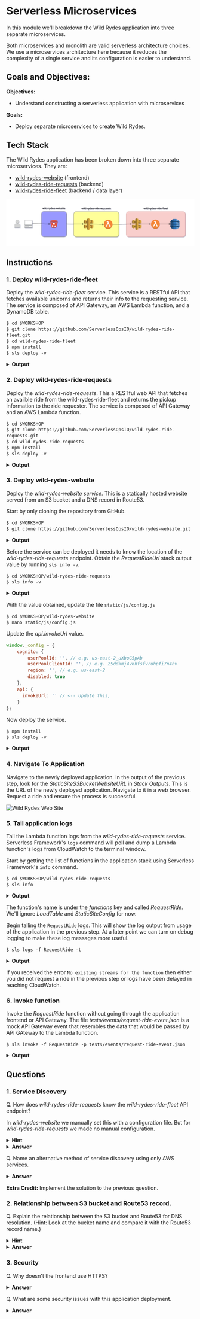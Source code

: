 # Serverless Microservices

In this module we'll breakdown the Wild Rydes application into three separate microservices.

Both microservices and monolith are valid serverless architecture choices. We use a microservices architecture here because it reduces the complexity of a single service and its configuration is easier to understand.

## Goals and Objectives:

**Objectives:**
* Understand constructing a serverless application with microservices

**Goals:**
* Deploy separate microservices to create Wild Rydes.

## Tech Stack

The Wild Rydes application has been broken down into three separate microservices. They are:

* [wild-rydes-website](https://github.com/ServerlessOpsIO/wild-rydes-website) (frontend)
* [wild-rydes-ride-requests](https://github.com/ServerlessOpsIO/wild-rydes-ride-requests) (backend)
* [wild-rydes-ride-fleet](https://github.com/ServerlessOpsIO/wild-rydes-ride-fleet) (backend / data layer)

![Wild Rydes Microservices](../../images/wild-rydes-arch.png)

## Instructions

### 1. Deploy wild-rydes-ride-fleet

Deploy the _wild-rydes-ride-fleet_ service. This service is a RESTful API that fetches available unicorns and returns their info to the requesting service. The service is composed of API Gateway, an AWS Lambda function, and a DynamoDB table.

```
$ cd $WORKSHOP
$ git clone https://github.com/ServerlessOpsIO/wild-rydes-ride-fleet.git
$ cd wild-rydes-ride-fleet
$ npm install
$ sls deploy -v
```
<details>
<summary><strong>Output</strong></summary>
<p>

```
$ cd $WORKSHOP

$ git clone https://github.com/ServerlessOpsIO/wild-rydes-ride-fleet.git
Cloning into 'wild-rydes-ride-fleet'...
remote: Counting objects: 30, done.
remote: Total 30 (delta 0), reused 0 (delta 0), pack-reused 30
Unpacking objects: 100% (30/30), done.

$ cd wild-rydes-ride-fleet

$ npm install
npm notice created a lockfile as package-lock.json. You should commit this file.
npm WARN wild-rydes-ride-fleet@0.1.0 No repository field.
npm WARN wild-rydes-ride-fleet@0.1.0 No license field.

added 62 packages in 6.523s

$ sls deploy -v
Serverless: Installing required Python packages with python3.6...
Serverless: Linking required Python packages...
Serverless: Packaging service...
Serverless: Excluding development dependencies...
Serverless: Unlinking required Python packages...
Serverless: Creating Stack...
Serverless: Checking Stack create progress...
CloudFormation - CREATE_IN_PROGRESS - AWS::CloudFormation::Stack - wild-rydes-ride-fleet-dev
CloudFormation - CREATE_IN_PROGRESS - AWS::S3::Bucket - ServerlessDeploymentBucket
CloudFormation - CREATE_IN_PROGRESS - AWS::S3::Bucket - ServerlessDeploymentBucket
CloudFormation - CREATE_COMPLETE - AWS::S3::Bucket - ServerlessDeploymentBucket
CloudFormation - CREATE_COMPLETE - AWS::CloudFormation::Stack - wild-rydes-ride-fleet-dev
Serverless: Stack create finished...
Serverless: Uploading CloudFormation file to S3...
Serverless: Uploading artifacts...
Serverless: Uploading service .zip file to S3 (689.43 KB)...
Serverless: Validating template...
Serverless: Updating Stack...
Serverless: Checking Stack update progress...
CloudFormation - UPDATE_IN_PROGRESS - AWS::CloudFormation::Stack - wild-rydes-ride-fleet-dev
CloudFormation - CREATE_IN_PROGRESS - AWS::ApiGateway::RestApi - ApiGatewayRestApi
CloudFormation - CREATE_IN_PROGRESS - AWS::Logs::LogGroup - RequestUnicornLogGroup
CloudFormation - CREATE_IN_PROGRESS - AWS::DynamoDB::Table - UnicornsTable
CloudFormation - CREATE_IN_PROGRESS - AWS::Logs::LogGroup - LoadTableLogGroup
CloudFormation - CREATE_IN_PROGRESS - AWS::ApiGateway::RestApi - ApiGatewayRestApi
CloudFormation - CREATE_IN_PROGRESS - AWS::DynamoDB::Table - UnicornsTable
CloudFormation - CREATE_IN_PROGRESS - AWS::Logs::LogGroup - RequestUnicornLogGroup
CloudFormation - CREATE_IN_PROGRESS - AWS::Logs::LogGroup - LoadTableLogGroup
CloudFormation - CREATE_COMPLETE - AWS::ApiGateway::RestApi - ApiGatewayRestApi
CloudFormation - CREATE_COMPLETE - AWS::Logs::LogGroup - RequestUnicornLogGroup
CloudFormation - CREATE_COMPLETE - AWS::Logs::LogGroup - LoadTableLogGroup
CloudFormation - CREATE_IN_PROGRESS - AWS::ApiGateway::Resource - ApiGatewayResourceUnicorn
CloudFormation - CREATE_IN_PROGRESS - AWS::ApiGateway::Resource - ApiGatewayResourceUnicorn
CloudFormation - CREATE_COMPLETE - AWS::ApiGateway::Resource - ApiGatewayResourceUnicorn
CloudFormation - CREATE_COMPLETE - AWS::DynamoDB::Table - UnicornsTable
CloudFormation - CREATE_IN_PROGRESS - AWS::IAM::Role - IamRoleLambdaExecution
CloudFormation - CREATE_IN_PROGRESS - AWS::IAM::Role - IamRoleLambdaExecution
CloudFormation - CREATE_COMPLETE - AWS::IAM::Role - IamRoleLambdaExecution
CloudFormation - CREATE_IN_PROGRESS - AWS::Lambda::Function - RequestUnicornLambdaFunction
CloudFormation - CREATE_IN_PROGRESS - AWS::Lambda::Function - LoadTableLambdaFunction
CloudFormation - CREATE_IN_PROGRESS - AWS::Lambda::Function - RequestUnicornLambdaFunction
CloudFormation - CREATE_IN_PROGRESS - AWS::Lambda::Function - LoadTableLambdaFunction
CloudFormation - CREATE_COMPLETE - AWS::Lambda::Function - RequestUnicornLambdaFunction
CloudFormation - CREATE_COMPLETE - AWS::Lambda::Function - LoadTableLambdaFunction
CloudFormation - CREATE_IN_PROGRESS - AWS::Lambda::Version - LoadTableLambdaVersion5fr0DX1HHGoWLbaJTg0RXRTBadW8LfbMIBmdXQ56k
CloudFormation - CREATE_IN_PROGRESS - AWS::Lambda::Permission - RequestUnicornLambdaPermissionApiGateway
CloudFormation - CREATE_IN_PROGRESS - AWS::Lambda::Version - RequestUnicornLambdaVersionvLmtICalmdSbSyY1qfPQXgLF1rfMxdYvoT42f0GhXo
CloudFormation - CREATE_IN_PROGRESS - AWS::ApiGateway::Method - ApiGatewayMethodUnicornGet
CloudFormation - CREATE_IN_PROGRESS - Custom::LoadTable - LoadTable
CloudFormation - CREATE_IN_PROGRESS - AWS::Lambda::Version - LoadTableLambdaVersion5fr0DX1HHGoWLbaJTg0RXRTBadW8LfbMIBmdXQ56k
CloudFormation - CREATE_IN_PROGRESS - AWS::Lambda::Permission - RequestUnicornLambdaPermissionApiGateway
CloudFormation - CREATE_IN_PROGRESS - AWS::ApiGateway::Method - ApiGatewayMethodUnicornGet
CloudFormation - CREATE_COMPLETE - AWS::Lambda::Version - LoadTableLambdaVersion5fr0DX1HHGoWLbaJTg0RXRTBadW8LfbMIBmdXQ56k
CloudFormation - CREATE_IN_PROGRESS - AWS::Lambda::Version - RequestUnicornLambdaVersionvLmtICalmdSbSyY1qfPQXgLF1rfMxdYvoT42f0GhXo
CloudFormation - CREATE_COMPLETE - AWS::ApiGateway::Method - ApiGatewayMethodUnicornGet
CloudFormation - CREATE_COMPLETE - AWS::Lambda::Version - RequestUnicornLambdaVersionvLmtICalmdSbSyY1qfPQXgLF1rfMxdYvoT42f0GhXo
CloudFormation - CREATE_IN_PROGRESS - Custom::LoadTable - LoadTable
CloudFormation - CREATE_IN_PROGRESS - AWS::ApiGateway::Deployment - ApiGatewayDeployment1536099832325
CloudFormation - CREATE_COMPLETE - Custom::LoadTable - LoadTable
CloudFormation - CREATE_IN_PROGRESS - AWS::ApiGateway::Deployment - ApiGatewayDeployment1536099832325
CloudFormation - CREATE_COMPLETE - AWS::ApiGateway::Deployment - ApiGatewayDeployment1536099832325
CloudFormation - CREATE_COMPLETE - AWS::Lambda::Permission - RequestUnicornLambdaPermissionApiGateway
CloudFormation - UPDATE_COMPLETE_CLEANUP_IN_PROGRESS - AWS::CloudFormation::Stack - wild-rydes-ride-fleet-dev
CloudFormation - UPDATE_COMPLETE - AWS::CloudFormation::Stack - wild-rydes-ride-fleet-dev
Serverless: Stack update finished...
Service Information
service: wild-rydes-ride-fleet
stage: dev
region: us-east-1
stack: wild-rydes-ride-fleet-dev
api keys:
  None
endpoints:
  GET - https://4xihl63ff9.execute-api.us-east-1.amazonaws.com/dev/unicorn
functions:
  RequestUnicorn: wild-rydes-ride-fleet-dev-RequestUnicorn
  LoadTable: wild-rydes-ride-fleet-dev-LoadTable

Stack Outputs
RequestUnicornLambdaFunctionQualifiedArn: arn:aws:lambda:us-east-1:144121712529:function:wild-rydes-ride-fleet-dev-RequestUnicorn:6
LoadTableLambdaFunctionQualifiedArn: arn:aws:lambda:us-east-1:144121712529:function:wild-rydes-ride-fleet-dev-LoadTable:6
RequestUnicornUrl: https://4xihl63ff9.execute-api.us-east-1.amazonaws.com/dev/unicorn
ServiceEndpoint: https://4xihl63ff9.execute-api.us-east-1.amazonaws.com/dev
ServerlessDeploymentBucketName: wild-rydes-ride-fleet-de-serverlessdeploymentbuck-1ndj0rcyltqzc
```
</p>
</details>

### 2. Deploy wild-rydes-ride-requests

Deploy the _wild-rydes-ride-requests_. This a RESTful web API that fetches an availble ride from the wild-rydes-ride-fleet and returns the pickup information to the ride requester. The service is composed of API Gateway and an AWS Lambda function.
```
$ cd $WORKSHOP
$ git clone https://github.com/ServerlessOpsIO/wild-rydes-ride-requests.git
$ cd wild-rydes-ride-requests
$ npm install
$ sls deploy -v
```
<details>
<summary><strong>Output</strong></summary>
<p>

```
$ cd $WORKSHOP

$ git clone https://github.com/ServerlessOpsIO/wild-rydes-ride-requests.git
Cloning into 'wild-rydes-ride-requests'...
remote: Counting objects: 243, done.
remote: Compressing objects: 100% (7/7), done.
remote: Total 243 (delta 2), reused 4 (delta 0), pack-reused 234
Receiving objects: 100% (243/243), 47.40 KiB | 7.90 MiB/s, done.
Resolving deltas: 100% (112/112), done.

$ cd wild-rydes-ride-requests

$ npm install
npm notice created a lockfile as package-lock.json. You should commit this file.
npm WARN wild-rydes-ride-requests-backend@0.1.0 No repository field.
npm WARN wild-rydes-ride-requests-backend@0.1.0 No license field.

added 75 packages in 13.486s

$ sls deploy -v
Serverless: Installing required Python packages with python3.6...
Serverless: Linking required Python packages...
Serverless: Packaging service...
Serverless: Excluding development dependencies...
Serverless: Unlinking required Python packages...
Serverless: Creating Stack...
Serverless: Checking Stack create progress...
CloudFormation - CREATE_IN_PROGRESS - AWS::CloudFormation::Stack - wild-rydes-ride-requests-dev
CloudFormation - CREATE_IN_PROGRESS - AWS::S3::Bucket - ServerlessDeploymentBucket
CloudFormation - CREATE_IN_PROGRESS - AWS::S3::Bucket - ServerlessDeploymentBucket
CloudFormation - CREATE_COMPLETE - AWS::S3::Bucket - ServerlessDeploymentBucket
CloudFormation - CREATE_COMPLETE - AWS::CloudFormation::Stack - wild-rydes-ride-requests-dev
Serverless: Stack create finished...
Serverless: Uploading CloudFormation file to S3...
Serverless: Uploading artifacts...
Serverless: Uploading service .zip file to S3 (685.87 KB)...
Serverless: Validating template...
Serverless: Updating Stack...
Serverless: Checking Stack update progress...
CloudFormation - UPDATE_IN_PROGRESS - AWS::CloudFormation::Stack - wild-rydes-ride-requests-dev
CloudFormation - CREATE_IN_PROGRESS - AWS::Logs::LogGroup - RequestRideLogGroup
CloudFormation - CREATE_IN_PROGRESS - AWS::IAM::Role - IamRoleLambdaExecution
CloudFormation - CREATE_IN_PROGRESS - AWS::ApiGateway::RestApi - ApiGatewayRestApi
CloudFormation - CREATE_IN_PROGRESS - AWS::Logs::LogGroup - RequestRideLogGroup
CloudFormation - CREATE_IN_PROGRESS - AWS::IAM::Role - IamRoleLambdaExecution
CloudFormation - CREATE_IN_PROGRESS - AWS::ApiGateway::RestApi - ApiGatewayRestApi
CloudFormation - CREATE_COMPLETE - AWS::ApiGateway::RestApi - ApiGatewayRestApi
CloudFormation - CREATE_COMPLETE - AWS::Logs::LogGroup - RequestRideLogGroup
CloudFormation - CREATE_IN_PROGRESS - AWS::ApiGateway::Resource - ApiGatewayResourceRide
CloudFormation - CREATE_IN_PROGRESS - AWS::ApiGateway::Resource - ApiGatewayResourceRide
CloudFormation - CREATE_COMPLETE - AWS::ApiGateway::Resource - ApiGatewayResourceRide
CloudFormation - CREATE_IN_PROGRESS - AWS::ApiGateway::Method - ApiGatewayMethodRideOptions
CloudFormation - CREATE_IN_PROGRESS - AWS::ApiGateway::Method - ApiGatewayMethodRideOptions
CloudFormation - CREATE_COMPLETE - AWS::ApiGateway::Method - ApiGatewayMethodRideOptions
CloudFormation - CREATE_COMPLETE - AWS::IAM::Role - IamRoleLambdaExecution
CloudFormation - CREATE_IN_PROGRESS - AWS::Lambda::Function - RequestRideLambdaFunction
CloudFormation - CREATE_IN_PROGRESS - AWS::Lambda::Function - RequestRideLambdaFunction
CloudFormation - CREATE_COMPLETE - AWS::Lambda::Function - RequestRideLambdaFunction
CloudFormation - CREATE_IN_PROGRESS - AWS::Lambda::Version - RequestRideLambdaVersionF81KfaimE71OTtBZVo9O9ybM5mCaqGDAmDTyWnzrE
CloudFormation - CREATE_IN_PROGRESS - AWS::ApiGateway::Method - ApiGatewayMethodRidePost
CloudFormation - CREATE_IN_PROGRESS - AWS::Lambda::Permission - RequestRideLambdaPermissionApiGateway
CloudFormation - CREATE_IN_PROGRESS - AWS::ApiGateway::Method - ApiGatewayMethodRidePost
CloudFormation - CREATE_IN_PROGRESS - AWS::Lambda::Permission - RequestRideLambdaPermissionApiGateway
CloudFormation - CREATE_IN_PROGRESS - AWS::Lambda::Version - RequestRideLambdaVersionF81KfaimE71OTtBZVo9O9ybM5mCaqGDAmDTyWnzrE
CloudFormation - CREATE_COMPLETE - AWS::ApiGateway::Method - ApiGatewayMethodRidePost
CloudFormation - CREATE_COMPLETE - AWS::Lambda::Version - RequestRideLambdaVersionF81KfaimE71OTtBZVo9O9ybM5mCaqGDAmDTyWnzrE
CloudFormation - CREATE_IN_PROGRESS - AWS::ApiGateway::Deployment - ApiGatewayDeployment1536102676661
CloudFormation - CREATE_IN_PROGRESS - AWS::ApiGateway::Deployment - ApiGatewayDeployment1536102676661
CloudFormation - CREATE_COMPLETE - AWS::ApiGateway::Deployment - ApiGatewayDeployment1536102676661
CloudFormation - CREATE_COMPLETE - AWS::Lambda::Permission - RequestRideLambdaPermissionApiGateway
CloudFormation - UPDATE_COMPLETE_CLEANUP_IN_PROGRESS - AWS::CloudFormation::Stack - wild-rydes-ride-requests-dev
CloudFormation - UPDATE_COMPLETE - AWS::CloudFormation::Stack - wild-rydes-ride-requests-dev
Serverless: Stack update finished...
Service Information
service: wild-rydes-ride-requests
stage: dev
region: us-east-1
stack: wild-rydes-ride-requests-dev
api keys:
  None
endpoints:
  POST - https://mczbcnxzy9.execute-api.us-east-1.amazonaws.com/dev/ride
functions:
  RequestRide: wild-rydes-ride-requests-dev-RequestRide

Stack Outputs
RequestRideLambdaFunctionQualifiedArn: arn:aws:lambda:us-east-1:144121712529:function:wild-rydes-ride-requests-dev-RequestRide:39
ServiceEndpoint: https://mczbcnxzy9.execute-api.us-east-1.amazonaws.com/dev
ServerlessDeploymentBucketName: wild-rydes-ride-requests-serverlessdeploymentbuck-1skl69l5q39o8
RequestRideUrl: https://mczbcnxzy9.execute-api.us-east-1.amazonaws.com/dev/ride
```
</p>
</details>

### 3. Deploy wild-rydes-website

Deploy the _wild-rydes-website service_. This is a statically hosted website served from an S3 bucket and a DNS record in Route53.

Start by only cloning the repository from GitHub.
```
$ cd $WORKSHOP
$ git clone https://github.com/ServerlessOpsIO/wild-rydes-website.git
```

<details>
<summary><strong>Output</strong></summary>
<p>

```
$ cd $WORKSHOP

$ git clone https://github.com/ServerlessOpsIO/wild-rydes-website.git
Cloning into 'wild-rydes-website'...
remote: Counting objects: 191, done.
remote: Compressing objects: 100% (3/3), done.
remote: Total 191 (delta 0), reused 1 (delta 0), pack-reused 188
Receiving objects: 100% (191/191), 9.46 MiB | 3.81 MiB/s, done.
Resolving deltas: 100% (60/60), done.
```
</p>
</details>


Before the service can be deployed it needs to know the location of the _wild-rydes-ride-requests_ endpoint. Obtain the _RequestRideUrl_ stack output value by running `sls info -v`.
```
$ cd $WORKSHOP/wild-rydes-ride-requests
$ sls info -v
```
<details>
<summary><strong>Output</strong></summary>
<p>

```
$ cd $WORKSHOP/wild-rydes-ride-requests

$ sls info -v
Service Information
service: wild-rydes-ride-requests
stage: dev
region: us-east-1
stack: wild-rydes-ride-requests-dev
api keys:
  None
endpoints:
  POST - https://mczbcnxzy9.execute-api.us-east-1.amazonaws.com/dev/ride
functions:
  RequestRide: wild-rydes-ride-requests-dev-RequestRide

Stack Outputs
RequestRideLambdaFunctionQualifiedArn: arn:aws:lambda:us-east-1:144121712529:function:wild-rydes-ride-requests-dev-RequestRide:39
ServiceEndpoint: https://mczbcnxzy9.execute-api.us-east-1.amazonaws.com/dev
ServerlessDeploymentBucketName: wild-rydes-ride-requests-serverlessdeploymentbuck-1skl69l5q39o8
RequestRideUrl: https://mczbcnxzy9.execute-api.us-east-1.amazonaws.com/dev/ride
```
</p>
</details>

With the value obtained, update the file `static/js/config.js`
```
$ cd $WORKSHOP/wild-rydes-website
$ nano static/js/config.js
```

Update the _api.invokeUrl_ value.
```javascript
window._config = {
    cognito: {
        userPoolId: '', // e.g. us-east-2_uXboG5pAb
        userPoolClientId: '', // e.g. 25ddkmj4v6hfsfvruhpfi7n4hv
        region: '', // e.g. us-east-2
        disabled: true
    },
    api: {
      invokeUrl: '' // <-- Update this,
    }
};
```

Now deploy the service.
```
$ npm install
$ sls deploy -v
```

<details>
<summary><strong>Output</strong></summary>
<p>

```
$ npm install
npm notice created a lockfile as package-lock.json. You should commit this file.
npm WARN wild-rydes-website@0.1.0 No repository field.

added 39 packages in 8.96s

$ sls deploy -v
Serverless: Packaging service...
Serverless: Creating Stack...
Serverless: Checking Stack create progress...
CloudFormation - CREATE_IN_PROGRESS - AWS::CloudFormation::Stack - wild-rydes-website-dev
CloudFormation - CREATE_IN_PROGRESS - AWS::S3::Bucket - ServerlessDeploymentBucket
CloudFormation - CREATE_IN_PROGRESS - AWS::S3::Bucket - ServerlessDeploymentBucket
CloudFormation - CREATE_COMPLETE - AWS::S3::Bucket - ServerlessDeploymentBucket
CloudFormation - CREATE_COMPLETE - AWS::CloudFormation::Stack - wild-rydes-website-dev
Serverless: Stack create finished...
Serverless: Uploading CloudFormation file to S3...
Serverless: Uploading artifacts...
Serverless: Validating template...
Serverless: Updating Stack...
Serverless: Checking Stack update progress...
CloudFormation - UPDATE_IN_PROGRESS - AWS::CloudFormation::Stack - wild-rydes-website-dev
CloudFormation - CREATE_IN_PROGRESS - AWS::S3::Bucket - StaticSite
CloudFormation - CREATE_IN_PROGRESS - AWS::S3::Bucket - StaticSite
CloudFormation - CREATE_COMPLETE - AWS::S3::Bucket - StaticSite
CloudFormation - CREATE_IN_PROGRESS - AWS::S3::BucketPolicy - StaticSiteS3BucketPolicy
CloudFormation - CREATE_IN_PROGRESS - AWS::Route53::RecordSet - DnsRecord
CloudFormation - CREATE_IN_PROGRESS - AWS::Route53::RecordSet - DnsRecord
CloudFormation - CREATE_IN_PROGRESS - AWS::S3::BucketPolicy - StaticSiteS3BucketPolicy
CloudFormation - CREATE_COMPLETE - AWS::S3::BucketPolicy - StaticSiteS3BucketPolicy
CloudFormation - CREATE_COMPLETE - AWS::Route53::RecordSet - DnsRecord
CloudFormation - UPDATE_COMPLETE_CLEANUP_IN_PROGRESS - AWS::CloudFormation::Stack - wild-rydes-website-dev
CloudFormation - UPDATE_COMPLETE - AWS::CloudFormation::Stack - wild-rydes-website-dev
Serverless: Stack update finished...
Service Information
service: wild-rydes-website
stage: dev
region: us-east-1
stack: wild-rydes-website-dev
api keys:
  None
endpoints:
  None
functions:
  None

Stack Outputs
StaticSiteS3BucketName: wild-rydes-website-dev.dev.training.serverlessops.io
StaticSiteS3BucketWebsiteURL: http://wild-rydes-website-dev.dev.training.serverlessops.io
ServerlessDeploymentBucketName: wild-rydes-website-dev-serverlessdeploymentbucket-l46q9ht76whe

S3 Sync: Syncing directories and S3 prefixes...
...........
S3 Sync: Synced.
```
</p>
</details>

### 4. Navigate To Application

Navigate to the newly deployed application. In the output of the previous step, look for the _StaticSiteS3BucketWebsiteURL_ in _Stack Outputs_. This is the URL of the newly deployed application.  Navigate to it in a web browser. Request a ride and ensure the process is successful.


![Wild Rydes Web Site](../../images/wild-rydes-site.png)


### 5. Tail application logs

Tail the Lambda function logs from the _wild-rydes-ride-requests_ service. Serverless Framework's `logs` command will poll and dump a Lambda function's logs from CloudWatch to the terminal window.

Start by getting the list of functions in the application stack using Serverless Framework's `info` command.

```
$ cd $WORKSHOP/wild-rydes-ride-requests
$ sls info
```
<details>
<summary><strong>Output</strong></summary>
<p>

```
Service Information
service: wild-rydes-ride-requests
stage: dev
region: us-east-1
stack: wild-rydes-ride-requests-dev
api keys:
  None
endpoints:
  POST - https://a0wh3ig8vh.execute-api.us-east-1.amazonaws.com/dev/ride
functions:
  RequestRide: wild-rydes-ride-requests-dev-RequestRide
  LoadTable: wild-rydes-ride-requests-dev-LoadTable
  StaticSiteConfig: wild-rydes-ride-requests-dev-StaticSiteConfig
```
</p>
</details>

The function's name is under the _functions_ key and called _RequestRide_. We'll ignore _LoadTable_ and _StaticSiteConfig_ for now.

Begin tailing the `RequestRide` logs. This will show the log output from usage of the application in the previous step. At a later point we can turn on debug logging to make these log messages more useful.

```
$ sls logs -f RequestRide -t
```

<details>
<summary><strong>Output</strong></summary>
<p>

```
START RequestId: 77b19fd4-b0a2-11e8-b482-8d4eb39f3e0a Version: $LATEST
2018-09-05 00:27:27.772 (+00:00)        77b19fd4-b0a2-11e8-b482-8d4eb39f3e0a    [INFO]  Starting new HTTPS connection (1): o51ha7h9fa.execute-api.us-east-1.amazonaws.com
END RequestId: 77b19fd4-b0a2-11e8-b482-8d4eb39f3e0a
REPORT RequestId: 77b19fd4-b0a2-11e8-b482-8d4eb39f3e0a  Duration: 857.58 ms     Billed Duration: 900 ms         Memory Size: 128 MB     Max Memory Used: 24 MB

START RequestId: de28da92-b0a2-11e8-8b20-e97d4c435322 Version: $LATEST
2018-09-05 00:30:19.339 (+00:00)        de28da92-b0a2-11e8-8b20-e97d4c435322    [INFO]  Starting new HTTPS connection (1): o51ha7h9fa.execute-api.us-east-1.amazonaws.com
END RequestId: de28da92-b0a2-11e8-8b20-e97d4c435322
REPORT RequestId: de28da92-b0a2-11e8-8b20-e97d4c435322  Duration: 381.62 ms     Billed Duration: 400 ms         Memory Size: 128 MB     Max Memory Used: 24 MB
```
</p>
</details>

If you received the error `No existing streams for the function` then either you did not request a ride in the previous step or logs have been delayed in reaching CloudWatch.


### 6. Invoke function

Invoke the _RequestRide_ function without going through the application frontend or API Gateway. The file _tests/events/request-ride-event.json_ is a mock API Gateway event that resembles the data that would be passed by API GAteway to the Lambda function.

```
$ sls invoke -f RequestRide -p tests/events/request-ride-event.json
```

<details>
<summary><strong>Output</strong></summary>
<p>

```json
{
    "statusCode": 201,
    "body": "{\"RideId\": \"30c565ea-a494-11e8-a910-425746ae81de\", \"Unicorn\": {\"Name\": \"Shadowfax\", \"Color\": \"White\"}, \"RequestTime\": \"2018-08-20 16:15:01.515825\"}",
    "headers": {
        "Access-Control-Allow-Origin": "*"
    }
}
```
</p>
</details>

## Questions

### 1. Service Discovery

Q. How does _wild-rydes-ride-requests_ know the _wild-rydes-ride-fleet_ API endpoint?

In _wild-rydes-website_ we manually set this with a configuration file. But for _wild-rydes-ride-requests_ we made no manual configuration.

<details>
<summary><strong>Hint</strong></summary>
<p>

Serverless Framework has a variety of ways to declare variables.

* [Serverless Framework - Variables](https://serverless.com/framework/docs/providers/aws/guide/variables/)
</p>
</details>

<details>
<summary><strong>Answer</strong></summary>
<p>

In the [serverless.yml]() file for _wild-rydes-ride-requests_ we lookup the RequestUnicornUrl CloudFormation stack output for the _wild-rydes-ride-fleet_ service.

```yaml
custom:
  stage: "${opt:stage, env:SLS_STAGE, 'dev'}"
  profile: "${opt:aws-profile, env:AWS_PROFILE, env:AWS_DEFAULT_PROFILE, 'default'}"
  log_level: "${env:LOG_LEVEL, 'INFO'}"

  request_unicorn_url: "${cf:wild-rydes-ride-fleet-${self:custom.stage}.RequestUnicornUrl}"
```

Further down in the functions section we set an environmental variable called *REQUEST_UNICORN_URL*.
```yaml
functions:
  RequestRide:
    handler: handlers/request_ride.handler
    description: "Request a ride."
    memorySize: 128
    timeout: 30
    environment:
      REQUEST_UNICORN_URL: "${self:custom.request_unicorn_url}"
    events:
      - http:
          path: /ride
          method: post
          cors: true
```

Finally, *handlers/request_ride.py* reads that environmental variable on startup.

```python
REQUEST_UNICORN_URL = os.environ.get('REQUEST_UNICORN_URL')

def _get_unicorn(url=REQUEST_UNICORN_URL):
    '''Return a unicorn from the fleet'''
    unicorn = requests.get(REQUEST_UNICORN_URL)
    return unicorn.json()
```
</p>
</details>


Q. Name an alternative method of service discovery using only AWS services.
<details>
<summary><strong>Answer</strong></summary>
<p>
The [AWS Systems Manager Parameter Store](https://docs.aws.amazon.com/systems-manager/latest/userguide/systems-manager-paramstore.html) service is one way if storing this information. This service let's you store key/value pairs which can be looked up using using [Serverless Framework](https://serverless.com/framework/docs/providers/aws/guide/variables/#reference-variables-using-the-ssm-parameter-store). You can even have a service create a key/value pair using [CloudFormation](https://docs.aws.amazon.com/AWSCloudFormation/latest/UserGuide/aws-resource-ssm-parameter.html).
</p>
</details>

**Extra Credit:** Implement the solution to the previous question.

### 2. Relationship between S3 bucket and Route53 record.

Q. Explain the relationship between the S3 bucket and Route53 for DNS resolution. (Hint: Look at the bucket name and compare it with the Route53 record name.)
<details>
<summary><strong>Hint</strong></summary>
<p>

* [Setting up a Static Website Using a Custom Domain](https://docs.aws.amazon.com/AmazonS3/latest/dev/website-hosting-custom-domain-walkthrough.html)
</p>
</details>

<details>
<summary><strong>Answer</strong></summary>
<p>

Our website frontend uses S3's static website hosting capabilities. This requires the name of the S3 bucket to be a fully qualified domain name and for is to create a DNS record on a Route53 zone of ours.

The relevant _serverless.yml_ configuration is here:

```yaml
custom:
  hostedZoneName: "${env:SLS_HOSTED_ZONE_NAME, 'dev.training.serverlessops.io'}"
  bucketName: "${self:service}-${self:custom.stage}.${self:custom.hostedZoneName}"
```

```yaml
    StaticSite:
      Type: AWS::S3::Bucket
      Properties:
        AccessControl: PublicRead
        BucketName: ${self:custom.bucketName}
        WebsiteConfiguration:
          IndexDocument: index.html
          ErrorDocument: error.html
```

```yaml
    DnsRecord:
      Type: "AWS::Route53::RecordSet"
      Properties:
        AliasTarget:
          DNSName: s3-website-us-east-1.amazonaws.com
          # Additional region zone IDs and DNS names found here:
          # https://docs.aws.amazon.com/general/latest/gr/rande.html#s3_region
          HostedZoneId: Z3AQBSTGFYJSTF    # us-east-1
        HostedZoneName: ${self:custom.hostedZoneName}.
        Name:
          Ref: StaticSite
        Type: 'A'
```
</p>
</details>

### 3. Security

Q. Why doesn't the frontend use HTTPS?
<details>
<summary><strong>Answer</strong></summary>
<p>

The SSL certificate for S3 only supports Amazon S3's own domain names. To use an SSL cert with our own domain name we'd need to use AWS CloudFront as our CDN and have it serve content from our S3 bucket. Deploying CloudFront can be time consuming so it was dropped from this module.
</p>
</details>

Q. What are some security issues with this application deployment.

<details>
<summary><strong>Answer</strong></summary>
<p>
Some of note are:

* There's no account verification or even signup.
* _wild-rydes-ride-requests_ and _wild-rides-ride-fleet_ APIs have no authentication and authorization on them.
* the aforementioned lack of SSL.

</p>
</details>

